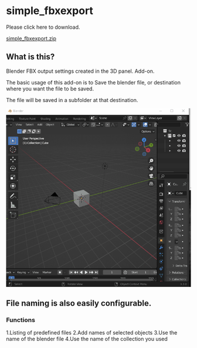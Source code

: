 # simple_fbxexport


Please click here to download.

<a href="https://github.com/Hydrocallis/simple_fbxexport/releases/download/simple_fbxexport/simple_fbxexport.zip" rel="nofollow" data-turbo="false" data-view-component="true" class="Truncate">
    <span data-view-component="true" class="Truncate-text text-bold"><font style="vertical-align: inherit;"><font style="vertical-align: inherit;">simple_fbxexport.zip</font></font></span>
    <span data-view-component="true" class="Truncate-text"></span>
</a>


## What is this?

Blender FBX output settings created in the 3D panel.
Add-on.

The basic usage of this add-on is to
Save the blender file, or
destination where you want the file to be saved.

The file will be saved in a subfolder at that destination.

![array set](./gif_1.gif)

## File naming is also easily configurable.

### Functions
1.Listing of predefined files
2.Add names of selected objects
3.Use the name of the blender file
4.Use the name of the collection you used

